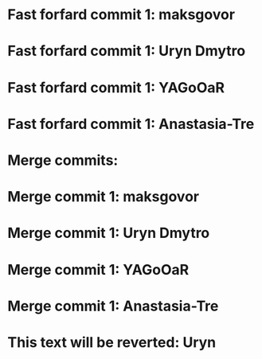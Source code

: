 # Fast forfard commit 1: maksgovor

# Fast forfard commit 1: Uryn Dmytro

# Fast forfard commit 1: YAGoOaR

# Fast forfard commit 1: Anastasia-Tre

# Merge commits:

# Merge commit 1: maksgovor

# Merge commit 1: Uryn Dmytro

# Merge commit 1: YAGoOaR

# Merge commit 1: Anastasia-Tre

# This text will be reverted: Uryn